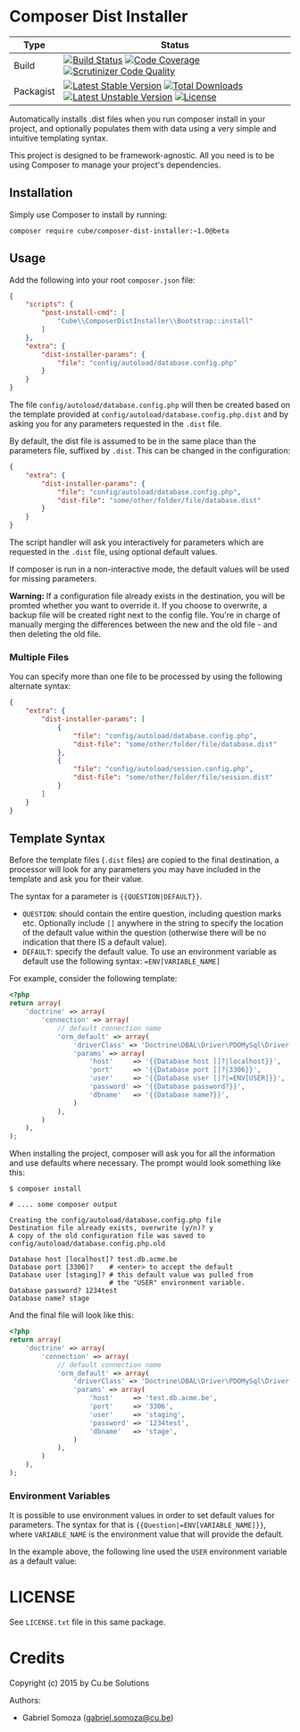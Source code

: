# Composer Dist Installer
|Type|Status|
|----|----|
|Build|[![Build Status](https://travis-ci.org/Cube-Solutions/composer-dist-installer.svg?branch=master)](https://travis-ci.org/Cube-Solutions/composer-dist-installer) [![Code Coverage](https://scrutinizer-ci.com/g/Cube-Solutions/composer-dist-installer/badges/coverage.png?b=master)](https://scrutinizer-ci.com/g/Cube-Solutions/composer-dist-installer/?branch=master) [![Scrutinizer Code Quality](https://scrutinizer-ci.com/g/Cube-Solutions/composer-dist-installer/badges/quality-score.png?b=master)](https://scrutinizer-ci.com/g/Cube-Solutions/composer-dist-installer/?branch=master)|
|Packagist|[![Latest Stable Version](https://poser.pugx.org/cube/composer-dist-installer/v/stable.svg)](https://packagist.org/packages/cube/composer-dist-installer) [![Total Downloads](https://poser.pugx.org/cube/composer-dist-installer/downloads.svg)](https://packagist.org/packages/cube/composer-dist-installer) [![Latest Unstable Version](https://poser.pugx.org/cube/composer-dist-installer/v/unstable.svg)](https://packagist.org/packages/cube/composer-dist-installer) [![License](https://poser.pugx.org/cube/composer-dist-installer/license.svg)](https://packagist.org/packages/cube/composer-dist-installer)|

Automatically installs .dist files when you run composer install in your project, and optionally populates them with
data using a very simple and intuitive templating syntax.

This project is designed to be framework-agnostic. All you need is to be using Composer to manage your project's dependencies.

## Installation

Simply use Composer to install by running:

    composer require cube/composer-dist-installer:~1.0@beta

## Usage

Add the following into your root `composer.json` file:

```json
{
    "scripts": {
        "post-install-cmd": [
            "Cube\\ComposerDistInstaller\\Bootstrap::install"
        ]
    },
    "extra": {
        "dist-installer-params": {
            "file": "config/autoload/database.config.php"
        }
    }
}
```

The file `config/autoload/database.config.php` will then be created based on the template provided at
`config/autoload/database.config.php.dist` and by asking you for any parameters requested in the `.dist` file.

By default, the dist file is assumed to be in the same place than the parameters file, suffixed by ``.dist``. 
This can be changed in the configuration:

```json
{
    "extra": {
        "dist-installer-params": {
            "file": "config/autoload/database.config.php",
            "dist-file": "some/other/folder/file/database.dist"
        }
    }
}
```

The script handler will ask you interactively for parameters which are requested in the `.dist` file, using optional
default values.

If composer is run in a non-interactive mode, the default values will be used for missing parameters.

**Warning:** If a configuration file already exists in the destination, you will be promted whether you want to override
it. If you choose to overwrite, a backup file will be created right next to the config file. You're in charge of 
manually merging the differences between the new and the old file - and then deleting the old file.

### Multiple Files
You can specify more than one file to be processed by using the following alternate syntax:

```json
{
    "extra": {
        "dist-installer-params": [
            {
                "file": "config/autoload/database.config.php",
                "dist-file": "some/other/folder/file/database.dist"
            },
            {
                "file": "config/autoload/session.config.php",
                "dist-file": "some/other/folder/file/session.dist"
            }
        ]
    }
}
```

## Template Syntax
Before the template files (`.dist` files) are copied to the final destination, a processor will look for any parameters
you may have included in the template and ask you for their value.
 
The syntax for a parameter is `{{QUESTION|DEFAULT}}`.

* `QUESTION`: should contain the entire question, including question marks etc. Optionally include `[]` anywhere in the 
    string to specify the location of the default value within the question (otherwise there will be no indication that
    there IS a default value).
* `DEFAULT`: specify the default value. To use an environment variable as default use the following syntax: 
    `=ENV[VARIABLE_NAME]`

For example, consider the following template:
```php
<?php
return array(
    'doctrine' => array(
        'connection' => array(
            // default connection name
            'orm_default' => array(
                'driverClass' => 'Doctrine\DBAL\Driver\PDOMySql\Driver',
                'params' => array(
                    'host'     => '{{Database host []?|localhost}}',
                    'port'     => '{{Database port []?|3306}}',
                    'user'     => '{{Database user []?|=ENV[USER]}}',
                    'password' => '{{Database password?}}',
                    'dbname'   => '{{Database name?}}',
                )
            ),
        )
    ),
);
```

When installing the project, composer will ask you for all the information and use defaults where necessary. The prompt
would look something like this:

```
$ composer install

# .... some composer output

Creating the config/autoload/database.config.php file
Destination file already exists, overwrite (y/n)? y
A copy of the old configuration file was saved to config/autoload/database.config.php.old

Database host [localhost]? test.db.acme.be
Database port [3306]?    # <enter> to accept the default
Database user [staging]? # this default value was pulled from
                         # the "USER" environment variable.
Database password? 1234test
Database name? stage
```

And the final file will look like this:

```php
<?php
return array(
    'doctrine' => array(
        'connection' => array(
            // default connection name
            'orm_default' => array(
                'driverClass' => 'Doctrine\DBAL\Driver\PDOMySql\Driver',
                'params' => array(
                    'host'     => 'test.db.acme.be',
                    'port'     => '3306',
                    'user'     => 'staging',
                    'password' => '1234test',
                    'dbname'   => 'stage',
                )
            ),
        )
    ),
);
```
### Environment Variables
It is possible to use environment values in order to set default values for parameters. The syntax for that is
`{{Question|=ENV[VARIABLE_NAME]}}`, where `VARIABLE_NAME` is the environment value that will provide the default.

In the example above, the following line used the `USER` environment variable as a default value:

# LICENSE
See `LICENSE.txt` file in this same package.

# Credits

Copyright (c) 2015 by Cu.be Solutions

Authors:
* Gabriel Somoza (gabriel.somoza@cu.be)

